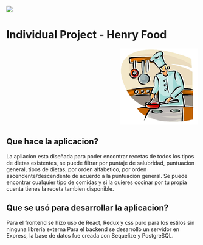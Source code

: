 <p align='left'>
    <img src='https://static.wixstatic.com/media/85087f_0d84cbeaeb824fca8f7ff18d7c9eaafd~mv2.png/v1/fill/w_160,h_30,al_c,q_85,usm_0.66_1.00_0.01/Logo_completo_Color_1PNG.webp' </img>
</p>

# Individual Project - Henry Food

<p align="right">
  <img height="200" src="./cooking.png" />
</p>

## Que hace la aplicacion?

La apliacion esta diseñada para poder encontrar recetas de todos los tipos de dietas existentes, se puede filtrar por puntaje de salubridad, puntuacion general, tipos
de dietas, por orden alfabetico, por orden ascendente/descendente de acuerdo a la puntuacion general. Se puede encontrar cualquier tipo de comidas y si la quieres
cocinar por tu propia cuenta tienes la  receta tambien disponible.

## Que se usó para desarrollar la aplicacion? 

Para el frontend se hizo uso de React, Redux y css puro para los estilos sin ninguna librería externa
Para el backend se desarrolló un servidor en Express, la base de datos fue creada con Sequelize y PostgreSQL.
